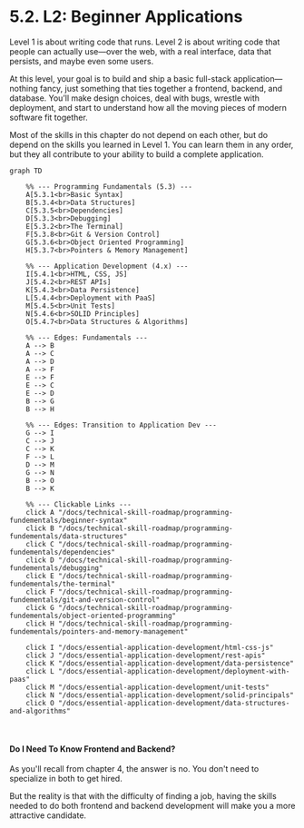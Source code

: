 # 5.2. L2: Beginner Applications

Level 1 is about writing code that runs. Level 2 is about writing code that people can actually use—over the web, with a real interface, data that persists, and maybe even some users.

At this level, your goal is to build and ship a basic full-stack application—nothing fancy, just something that ties together a frontend, backend, and database. You’ll make design choices, deal with bugs, wrestle with deployment, and start to understand how all the moving pieces of modern software fit together.

Most of the skills in this chapter do not depend on each other, but do depend on the skills you learned in Level 1. You can learn them in any order, but they all contribute to your ability to build a complete application.

```mermaid
graph TD

    %% --- Programming Fundamentals (5.3) ---
    A[5.3.1<br>Basic Syntax]
    B[5.3.4<br>Data Structures]
    C[5.3.5<br>Dependencies]
    D[5.3.3<br>Debugging]
    E[5.3.2<br>The Terminal]
    F[5.3.8<br>Git & Version Control]
    G[5.3.6<br>Object Oriented Programming]
    H[5.3.7<br>Pointers & Memory Management]

    %% --- Application Development (4.x) ---
    I[5.4.1<br>HTML, CSS, JS]
    J[5.4.2<br>REST APIs]
    K[5.4.3<br>Data Persistence]
    L[5.4.4<br>Deployment with PaaS]
    M[5.4.5<br>Unit Tests]
    N[5.4.6<br>SOLID Principles]
    O[5.4.7<br>Data Structures & Algorithms]

    %% --- Edges: Fundamentals ---
    A --> B
    A --> C
    A --> D
    A --> F
    E --> F
    E --> C
    E --> D
    B --> G
    B --> H

    %% --- Edges: Transition to Application Dev ---
    G --> I
    C --> J
    C --> K
    F --> L
    D --> M
    G --> N
    B --> O
    B --> K

    %% --- Clickable Links ---
    click A "/docs/technical-skill-roadmap/programming-fundementals/beginner-syntax"
    click B "/docs/technical-skill-roadmap/programming-fundementals/data-structures"
    click C "/docs/technical-skill-roadmap/programming-fundementals/dependencies"
    click D "/docs/technical-skill-roadmap/programming-fundementals/debugging"
    click E "/docs/technical-skill-roadmap/programming-fundementals/the-terminal"
    click F "/docs/technical-skill-roadmap/programming-fundementals/git-and-version-control"
    click G "/docs/technical-skill-roadmap/programming-fundementals/object-oriented-programming"
    click H "/docs/technical-skill-roadmap/programming-fundementals/pointers-and-memory-management"

    click I "/docs/essential-application-development/html-css-js"
    click J "/docs/essential-application-development/rest-apis"
    click K "/docs/essential-application-development/data-persistence"
    click L "/docs/essential-application-development/deployment-with-paas"
    click M "/docs/essential-application-development/unit-tests"
    click N "/docs/essential-application-development/solid-principals"
    click O "/docs/essential-application-development/data-structures-and-algorithms"
```

<br/>

#### Do I Need To Know Frontend and Backend?

As you'll recall from chapter 4, the answer is no. You don't need to specialize in both to get hired.

But the reality is that with the difficulty of finding a job, having the skills needed to do both frontend and backend development will make you a more attractive candidate.
